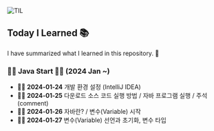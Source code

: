 ![TIL](https://capsule-render.vercel.app/api?type=waving&height=200&text=TIL&fontAlign=80&fontAlignY=40&color=gradient)
## Today I Learned 📚

I have summarized what I learned in this repository. 📖 

### 👨‍💻 Java Start 👨‍💻 (2024 Jan ~)

- **👨‍💻** **2024-01-24** 개발 환경 설정 (IntelliJ IDEA)
- **👨‍💻** **2024-01-25** 다운로드 소스 코드 실행 방법 / 자바 프로그램 실행 / 주석(comment)
- **👨‍💻** **2024-01-26** 자바란? / 변수(Variable) 시작
- **👨‍💻** **2024-01-27** 변수(Variable) 선언과 초기화, 변수 타입
